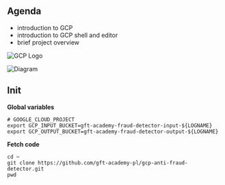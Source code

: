 

## Agenda

- introduction to GCP
- introduction to GCP shell and editor
- brief project overview

![GCP Logo](https://raw.githubusercontent.com/gft-academy-pl/gcp-anti-fraud-detector/master/assets/google-cloud-platform.png)

![Diagram](https://github.com/gft-academy-pl/gcp-anti-fraud-detector/blob/master/assets/GFT%20Academy%20-%20anti%20fraud%20detector.png?raw=true)

## Init

**Global variables**

```
# GOOGLE_CLOUD_PROJECT
export GCP_INPUT_BUCKET=gft-academy-fraud-detector-input-${LOGNAME}
export GCP_OUTPUT_BUCKET=gft-academy-fraud-detector-output-${LOGNAME}
```

**Fetch code**

```
cd ~
git clone https://github.com/gft-academy-pl/gcp-anti-fraud-detector.git
pwd
```

